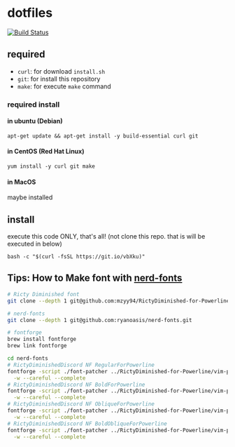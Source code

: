 # dotfiles
[![Build Status](https://travis-ci.org/RentalCat/dotfiles.svg?branch=master)](https://travis-ci.org/RentalCat/dotfiles)

## required
* `curl`: for download `install.sh`
* `git`: for install this repository
* `make`: for execute `make` command

### required install
#### in ubuntu (Debian)
`apt-get update && apt-get install -y build-essential curl git`

#### in CentOS (Red Hat Linux)
`yum install -y curl git make`

#### in MacOS
maybe installed

## install
execute this code ONLY, that's all! (not clone this repo. that is will be executed in below)

`bash -c "$(curl -fsSL https://git.io/vbXku)"`

## Tips: How to Make font with [nerd-fonts](https://github.com/ryanoasis/nerd-fonts)
```sh
# Ricty Diminished font
git clone --depth 1 git@github.com:mzyy94/RictyDiminished-for-Powerline.git

# nerd-fonts
git clone --depth 1 git@github.com:ryanoasis/nerd-fonts.git

# fontforge
brew install fontforge
brew link fontforge

cd nerd-fonts
# RictyDiminishedDiscord NF RegularForPowerline
fontforge -script ./font-patcher ../RictyDiminished-for-Powerline/vim-powerline-fontpatched/RictyDiminishedDiscord-Regular-Powerline.ttf \
  -w --careful --complete
# RictyDiminishedDiscord NF BoldForPowerline
fontforge -script ./font-patcher ../RictyDiminished-for-Powerline/vim-powerline-fontpatched/RictyDiminishedDiscord-Bold-Powerline.ttf \
  -w --careful --complete
# RictyDiminishedDiscord NF ObliqueForPowerline
fontforge -script ./font-patcher ../RictyDiminished-for-Powerline/vim-powerline-fontpatched/RictyDiminishedDiscord-Oblique-Powerline.ttf \
  -w --careful --complete
# RictyDiminishedDiscord NF BoldObliqueForPowerline
fontforge -script ./font-patcher ../RictyDiminished-for-Powerline/vim-powerline-fontpatched/RictyDiminishedDiscord-BoldOblique-Powerline.ttf \
  -w --careful --complete
```
